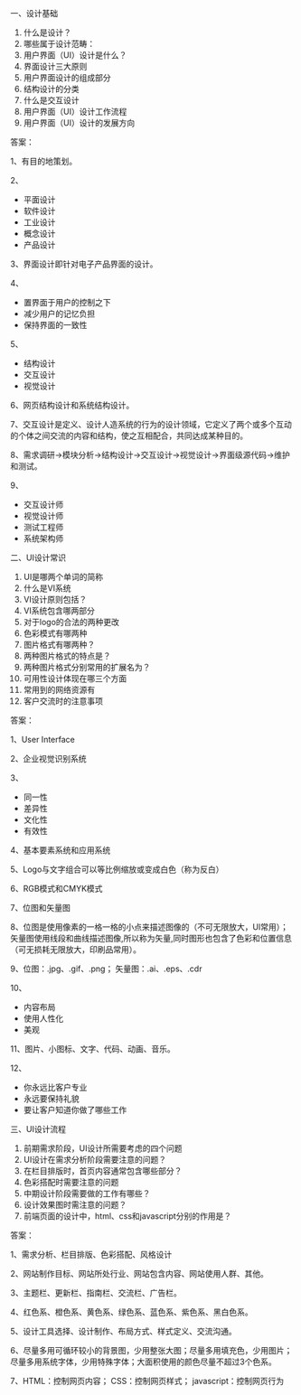 一、设计基础
1.	什么是设计？
2.	哪些属于设计范畴：
3.	用户界面（UI）设计是什么？
4.	界面设计三大原则
5.	用户界面设计的组成部分
6.	结构设计的分类
7.	什么是交互设计
8.	用户界面（UI）设计工作流程
9.	用户界面（UI）设计的发展方向

答案：

1、有目的地策划。

2、
* 平面设计
* 软件设计
* 工业设计
* 概念设计
* 产品设计

3、界面设计即针对电子产品界面的设计。

4、
* 置界面于用户的控制之下
* 减少用户的记忆负担
* 保持界面的一致性

5、
* 结构设计
* 交互设计
* 视觉设计

6、网页结构设计和系统结构设计。

7、交互设计是定义、设计人造系统的行为的设计领域，它定义了两个或多个互动的个体之间交流的内容和结构，使之互相配合，共同达成某种目的。

8、需求调研->模块分析->结构设计->交互设计->视觉设计->界面级源代码->维护和测试。

9、
* 交互设计师
* 视觉设计师
* 测试工程师
* 系统架构师


二、UI设计常识
1.	UI是哪两个单词的简称
2.	什么是VI系统
3.	VI设计原则包括？
4.	VI系统包含哪两部分
5.	对于logo的合法的两种更改
6.	色彩模式有哪两种
7.	图片格式有哪两种？
8.	两种图片格式的特点是？
9.	两种图片格式分别常用的扩展名为？
10.	可用性设计体现在哪三个方面
11.	常用到的网络资源有
12.	客户交流时的注意事项

答案：

1、User Interface

2、企业视觉识别系统

3、
* 同一性
* 差异性
* 文化性
* 有效性

4、基本要素系统和应用系统

5、Logo与文字组合可以等比例缩放或变成白色（称为反白）

6、RGB模式和CMYK模式

7、位图和矢量图

8、位图是使用像素的一格一格的小点来描述图像的（不可无限放大，UI常用）；矢量图使用线段和曲线描述图像,所以称为矢量,同时图形也包含了色彩和位置信息（可无损耗无限放大，印刷品常用）。

9、位图：.jpg、.gif、.png；
	矢量图：.ai、.eps、.cdr
	
10、
* 内容布局
* 使用人性化
* 美观

11、图片、小图标、文字、代码、动画、音乐。

12、
* 你永远比客户专业
* 永远要保持礼貌
* 要让客户知道你做了哪些工作


三、UI设计流程
1.	前期需求阶段，UI设计所需要考虑的四个问题
2.	UI设计在需求分析阶段需要注意的问题？
3.	在栏目排版时，首页内容通常包含哪些部分？
4.	色彩搭配时需要注意的问题
5.	中期设计阶段需要做的工作有哪些？
6.	设计效果图时需注意的问题？
7.	前端页面的设计中，html、css和javascript分别的作用是？

答案：

1、需求分析、栏目排版、色彩搭配、风格设计

2、网站制作目标、网站所处行业、网站包含内容、网站使用人群、其他。

3、主题栏、更新栏、指南栏、交流栏、广告栏。

4、红色系、橙色系、黄色系、绿色系、蓝色系、紫色系、黑白色系。

5、设计工具选择、设计制作、布局方式、样式定义、交流沟通。

6、尽量多用可循环较小的背景图，少用整张大图；尽量多用填充色，少用图片；尽量多用系统字体，少用特殊字体；大面积使用的颜色尽量不超过3个色系。

7、HTML：控制网页内容；
	CSS：控制网页样式；
	javascript：控制网页行为



